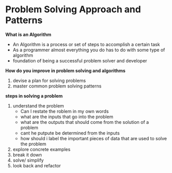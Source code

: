 # Problem Solving Approach and Patterns

**What is an Algorithm**

- An Algorithm is a process or set of steps to accomplish a certain task
- As a programmer almost everything you do has to do with some type of algorithm
- foundation of being a successful problem solver and developer

**How do you improve in problem solving and algorithms**

1. devise a plan for solving problems
2. master common problem solving patterns

**steps in solving a problem**

1. understand the problem
   - Can I restate the roblem in my own words
   - what are the inputs that go into the problem
   - what are the outputs that should come from the solution of a problem
   - cant he putpute be determined from the inputs
   - how should i label the important pieces of data that are used to solve the problem
2. explore concrete examples
3. break it down
4. solve/ simplify
5. look back and refactor
